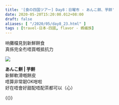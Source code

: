 ```yaml
---
title: '[食の四国ツアー] Day8：日曜市 - あんこ餅、芋餅'
date: 2020-05-20T15:20:00.012+08:00
draft: false
aliases: [ "/2020/05/day8_23.html" ]
tags : [travel-日本-四國, flavor - 螞蟻族]
---
```


响攤檔見到新鮮餅食  
真係完全冇唔買嘅抵抗力

![](/images/shikoku8d.jpg)

**あんこ餅 | 芋餅**  
新鮮軟滑嘅餅皮  
唔算非常韌OK咁啦  
好在唔會好甜配唔配茶都可以（心）

  
{{<shikoku>}}
